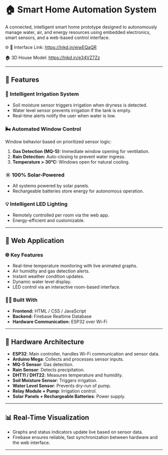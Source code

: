  
# 🏠 Smart Home Automation System

A connected, intelligent smart home prototype designed to autonomously manage water, air, and energy resources using embedded electronics, smart sensors, and a web-based control interface.

🌐 📱 Interface Link: https://lnkd.in/eiwEQaQR

🏠 3D House Model: https://lnkd.in/e34VZ7Zz

---

## 🚀 Features

### 🌿 Intelligent Irrigation System
- Soil moisture sensor triggers irrigation when dryness is detected.
- Water level sensor prevents irrigation if the tank is empty.
- Real-time alerts notify the user when water is low.

### 🌬️ Automated Window Control
Window behavior based on prioritized sensor logic:
1. **Gas Detection (MQ-5):** Immediate window opening for ventilation.
2. **Rain Detection:** Auto-closing to prevent water ingress.
3. **Temperature > 30°C:** Windows open for natural cooling.

### ☀️ 100% Solar-Powered
- All systems powered by solar panels.
- Rechargeable batteries store energy for autonomous operation.

### 💡 Intelligent LED Lighting
- Remotely controlled per room via the web app.
- Energy-efficient and customizable.

---

## 📲 Web Application

### 🌐 Key Features
- Real-time temperature monitoring with live animated graphs.
- Air humidity and gas detection alerts.
- Instant weather condition updates.
- Dynamic water level display.
- LED control via an interactive room-based interface.

### 🧑‍💻 Built With
- **Frontend:** HTML / CSS / JavaScript
- **Backend:** Firebase Realtime Database
- **Hardware Communication:** ESP32 over Wi-Fi

---

## 🔧 Hardware Architecture

- **ESP32**: Main controller, handles Wi-Fi communication and sensor data.
- **Arduino Mega**: Collects and processes sensor inputs.
- **MQ-5 Sensor**: Gas detection.
- **Rain Sensor**: Detects precipitation.
- **DHT11 / DHT22**: Measures temperature and humidity.
- **Soil Moisture Sensor**: Triggers irrigation.
- **Water Level Sensor**: Prevents dry-run of pump.
- **Relay Module + Pump**: Irrigation control.
- **Solar Panels + Rechargeable Batteries**: Power supply.

---

## 📊 Real-Time Visualization

- Graphs and status indicators update live based on sensor data.
- Firebase ensures reliable, fast synchronization between hardware and the web interface.

---

 
